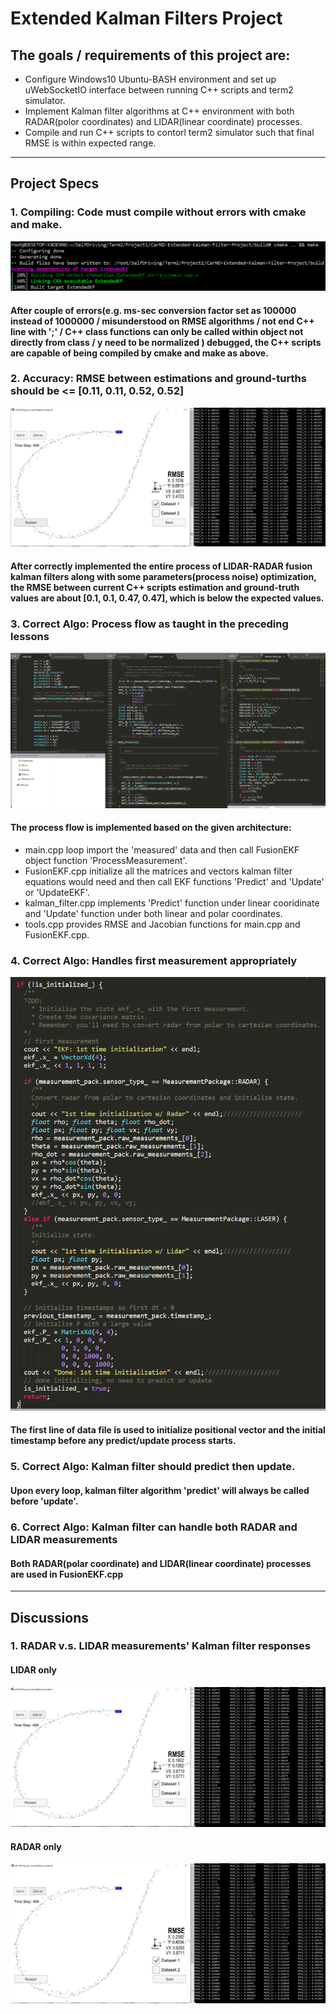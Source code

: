 # Extended Kalman Filters Project

## The goals / requirements of this project are:

* Configure Windows10 Ubuntu-BASH environment and set up uWebSocketIO interface between running C++ scripts and term2 simulator.
* Implement Kalman filter algorithms at C++ environment with both RADAR(polor coordinates) and LIDAR(linear coordinate) processes.
* Compile and run C++ scripts to contorl term2 simulator such that final RMSE is within expected range. 

[//]: # (Image References)
[image1]: ./Dataset1EKFtracking.PNG
[image2]: ./Dataset2EKFtracking.PNG
[image3]: ./Dataset1EKFtracking-LidarOnly.PNG
[image4]: ./Dataset1EKFtracking-RadarOnly.PNG
[image5]: ./MeetSpec-compiled.PNG
[image6]: ./MeetSpec-ProcessFlow.PNG
[image7]: ./MeetSpec-1stMeasHandle.PNG

---

## Project Specs

### 1. Compiling: Code must compile without errors with cmake and make.
![alt text][image5]
#### After couple of errors(e.g. ms-sec conversion factor set as 100000 instead of 1000000 / misunderstood on RMSE algorithms / not end C++ line with ';' / C++ class functions can only be called within object not directly from class / y need to be normalized ) debugged, the C++ scripts are capable of being compiled by cmake and make as above.

### 2. Accuracy: RMSE between estimations and ground-turths should be <= [0.11, 0.11, 0.52, 0.52]
![alt text][image1]
#### After correctly implemented the entire process of LIDAR-RADAR fusion kalman filters along with some parameters(process noise) optimization, the RMSE between current C++ scripts estimation and ground-truth values are about [0.1, 0.1, 0.47, 0.47], which is below the expected values.

### 3. Correct Algo: Process flow as taught in the preceding lessons
![alt text][image6]
#### The process flow is implemented based on the given architecture:
* main.cpp loop import the 'measured' data and then call FusionEKF object function 'ProcessMeasurement'.
* FusionEKF.cpp initialize all the matrices and vectors kalman filter equations would need and then call EKF functions 'Predict' and 'Update' or 'UpdateEKF'.
* kalman_filter.cpp implements 'Predict' function under linear cooridinate and 'Update' function under both linear and polar coordinates. 
* tools.cpp provides RMSE and Jacobian functions for main.cpp and FusionEKF.cpp.

### 4. Correct Algo: Handles first measurement appropriately
![alt text][image7]
#### The first line of data file is used to initialize positional vector and the initial timestamp before any predict/update process starts.

### 5. Correct Algo: Kalman filter should predict then update.
#### Upon every loop, kalman filter algorithm 'predict' will always be called before 'update'.

### 6. Correct Algo: Kalman filter can handle both RADAR and LIDAR measurements
#### Both RADAR(polar coordinate) and LIDAR(linear coordinate) processes are used in FusionEKF.cpp

---

## Discussions

### 1. RADAR v.s. LIDAR measurements' Kalman filter responses
#### LIDAR only
![alt text][image3]

#### RADAR only
![alt text][image4]

#### 
